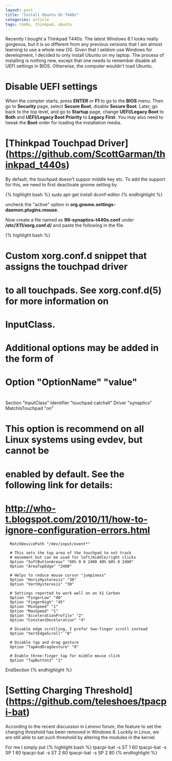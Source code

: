 ```yaml
---
layout: post
title: "Install Ubuntu On T440s"
categories: article
tags: t440s, thinkpad, ubuntu
---
```


Recently I bought a Thinkpad T440s. The latest Windows 8.1 looks really gorgeous, but it is so different from any previous versions that I am almost learning to use a whole new OS. Given that I seldom use Windows for development, I decided to only install Ubuntu on my laptop. The process of installing is nothing new, except that one needs to remember disable all UEFI settings in BIOS. Otherwise, the computer wouldn't load Ubuntu. 

# Disable UEFI settings

When the compter starts, press **ENTER** or **F1** to go to the **BIOS** menu. Then go to **Security** page, select **Secure Boot**, disable **Secure Boot**. Later, go back to the top level, and go to **Startup** page, change **UEFI/Legacy Boot** to **Both** and **UEFI/Legacy Boot Priority** to **Legacy First**. You may also need to tweak the **Boot** order for loading the installation media.

# [Thinkpad Touchpad Driver] (https://github.com/ScottGarman/thinkpad_t440s)
By default, the touchpad doesn't suppor middle key etc. To add the support for this, we need to first deactivate gnome setting by

{% highlight bash %}
sudo apt-get install dconf-editor
{% endhighlight %}

uncheck the "active" option in **org.gnome.settings-daemon.plugins.mouse**.

Now create a file named as **99-synaptics-t440s.conf** under **/etc/X11/xorg.conf.d/** and paste the following in the file.

{% highlight bash %}
# Custom xorg.conf.d snippet that assigns the touchpad driver
# to all touchpads. See xorg.conf.d(5) for more information on
# InputClass.
# Additional options may be added in the form of
#   Option "OptionName" "value"
#
Section "InputClass"
        Identifier "touchpad catchall"
        Driver "synaptics"
        MatchIsTouchpad "on"
# This option is recommend on all Linux systems using evdev, but cannot be
# enabled by default. See the following link for details:
# http://who-t.blogspot.com/2010/11/how-to-ignore-configuration-errors.html
      MatchDevicePath "/dev/input/event*"

      # This sets the top area of the touchpad to not track
      # movement but can be used for left/middle/right clicks
      Option "SoftButtonAreas" "60% 0 0 2400 40% 60% 0 2400"
      Option "AreaTopEdge" "2400"

      # Helps to reduce mouse cursor "jumpiness"
      Option "HorizHysteresis" "30"
      Option "VertHysteresis" "30"

      # Settings reported to work well on an X1 Carbon
      Option "FingerLow" "40"
      Option "FingerHigh" "45"
      Option "MinSpeed" "1"
      Option "MaxSpeed" "1"
      Option "AccelerationProfile" "2"
      Option "ConstantDeceleration" "4"

      # Disable edge scrolling, I prefer two-finger scroll instead
      Option "VertEdgeScroll" "0"

      # Disable tap and drag gesture
      Option "TapAndDragGesture" "0"

      # Enable three-finger tap for middle mouse click
      Option "TapButton3" "2"
EndSection
{% endhighlight %}

# [Setting Charging Threshold] (https://github.com/teleshoes/tpacpi-bat)

According to the recent discussion in Lenovo forum, the feature to set the charging threshold has been removed in Windows 8. Luckily in Linux, we are still able to set such threshold by altering the modules in the kernel. 

For me I simply put
{% highlight bash %}
tpacpi-bat -s ST 1 60
tpacpi-bat -s SP 1 80
tpacpi-bat -s ST 2 60
tpacpi-bat -s SP 2 80
{% endhighlight %}